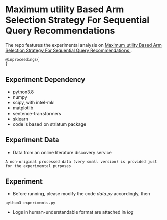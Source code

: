 # Maximum utility Based Arm Selection Strategy For Sequential Query Recommendations

The repo features the experimental analysis on [Maximum utility Based Arm Selection Strategy For Sequential Query Recommendations
](http://link.coming/).

```
@inproceedings{
}
```

## Experiment Dependency

* python3.8
* numpy
* scipy, with intel-mkl
* matplotlib
* sentence-transformers
* sklearn
* code is based on striatum package

## Experiment Data

* Data from an online literature discovery service

``` 
A non-original processed data (very small version) is provided just for the experimental purposes
```

## Experiment

* Before running, please modify the code *data.py* accordingly, then

```
python3 experiments.py
```

* Logs in human-understandable format are attached in *log*
